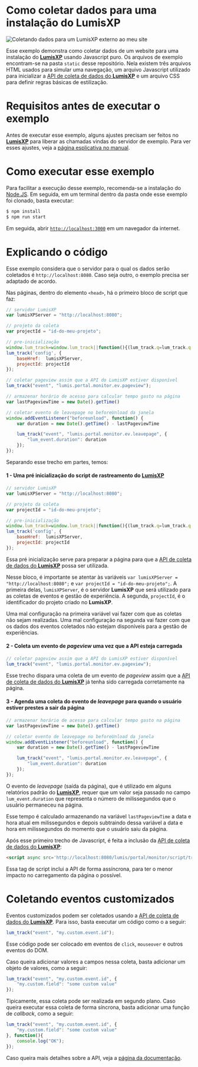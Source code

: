 # Como coletar dados para uma instalação do LumisXP

![Coletando dados para um LumisXP externo ao meu site](https://github.com/lumisxp/sample-track-external-site-data-to-lumisxp-vanillajs/blob/12.4.0/readme/images/highlight.gif?raw=true)

Esse exemplo demonstra como coletar dados de um website para uma instalação do [**LumisXP**](https://lumisxp.lumis.com.br/?utm_source=GitHub&utm_campaign=GitHubTrackSampleProject-Vanilla) usando Javascript puro.
Os arquivos de exemplo encontram-se na pasta `static` desse repositório. Nela existem três arquivos HTML usados para simular uma navegação, um arquivo Javascript utilizado para inicializar a [API de coleta de dados do **LumisXP**](https://lumisxp.lumis.com.br/doc/lumisportal/12.4.0/pt-BR/lumis.customization_and_development.technical_documentation.monitor.javascript_api.html) e um arquivo CSS para definir regras básicas de estilização.

# Requisitos antes de executar o exemplo
Antes de executar esse exemplo, alguns ajustes precisam ser feitos no [**LumisXP**](https://lumisxp.lumis.com.br/?utm_source=GitHub&utm_campaign=GitHubTrackSampleProject-Vanilla) para liberar as chamadas vindas do servidor de exemplo.
Para ver esses ajustes, veja a [página esplicativa no manual](https://lumisxp.lumis.com.br/doc/lumisportal/12.4.0/pt-BR/lumis.customization_and_development.technical_documentation.monitor.javascript_api.completesamples.html).

# Como executar esse exemplo
Para facilitar a execução desse exemplo, recomenda-se a instalação do [Node.JS](https://nodejs.org/).
Em seguida, em um terminal dentro da pasta onde esse exemplo foi clonado, basta executar:

```Bash
$ npm install
$ npm run start
```

Em seguida, abrir [`http://localhost:3000`](http://localhost:3000) em um navegador da internet.

# Explicando o código
Esse exemplo considera que o servidor para o qual os dados serão coletados é `http://localhost:8080`. Caso seja outro, o exemplo precisa ser adaptado de acordo.

Nas páginas, dentro do elemento `<head>`, há o primeiro bloco de script que faz:

```Javascript
// servidor LumisXP
var lumisXPServer = "http://localhost:8080";

// projeto da coleta
var projectId = "id-do-meu-projeto";

// pre-inicialização
window.lum_track=window.lum_track||function(){(lum_track.q=lum_track.q||[]).push([+new Date].concat([].slice.call(arguments)))};
lum_track('config', {
	baseHref:  lumisXPServer,
	projectId: projectId
});

// coletar pageview assim que a API do LumisXP estiver disponível
lum_track("event", "lumis.portal.monitor.ev.pageview");

// armazenar horário de acesso para calcular tempo gasto na página
var lastPageviewTime = new Date().getTime()

// coletar evento de leavepage no beforeUnload da janela
window.addEventListener("beforeunload", function() {
	var duration = new Date().getTime() - lastPageviewTime

	lum_track("event", "lumis.portal.monitor.ev.leavepage", {
		"lum_event.duration": duration
	});
});
```

Separando esse trecho em partes, temos:

#### 1 - Uma pré inicialização do script de rastreamento do [**LumisXP**](https://lumisxp.lumis.com.br/?utm_source=GitHub&utm_campaign=GitHubTrackSampleProject-Vanilla)
```Javascript
// servidor LumisXP
var lumisXPServer = "http://localhost:8080";

// projeto da coleta
var projectId = "id-do-meu-projeto";

// pre-inicialização
window.lum_track=window.lum_track||function(){(lum_track.q=lum_track.q||[]).push([+new Date].concat([].slice.call(arguments)))};
lum_track('config', {
	baseHref:  lumisXPServer,
	projectId: projectId
});
```

Essa pré inicialização serve para preparar a página para que a [API de coleta de dados do **LumisXP**](https://lumisxp.lumis.com.br/doc/lumisportal/12.4.0/pt-BR/lumis.customization_and_development.technical_documentation.monitor.javascript_api.html) possa ser utilizada.

Nesse bloco, é importante se atentar às variáveis `var lumisXPServer = "http://localhost:8080";` e `var projectId = "id-do-meu-projeto";`.
A primeira delas, `lumisXPServer`, é o servidor **LumisXP** que será utilizado para as coletas de eventos e gestão de experiência.
A segunda, `projectId`, é o identificador do projeto criado no **LumisXP**.

Uma mal configuração na primeira variável vai fazer com que as coletas não sejam realizadas. 
Uma mal configuração na segunda vai fazer com que os dados dos eventos coletados não estejam disponíveis para a gestão de experiências.

#### 2 - Coleta um evento de _pageview_ uma vez que a API esteja carregada
```Javascript
// coletar pageview assim que a API do LumisXP estiver disponível
lum_track("event", "lumis.portal.monitor.ev.pageview");
```
Esse trecho dispara uma coleta de um evento de _pageview_ assim que a [API de coleta de dados do **LumisXP**](https://lumisxp.lumis.com.br/doc/lumisportal/12.4.0/pt-BR/lumis.customization_and_development.technical_documentation.monitor.javascript_api.html) já tenha sido carregada corretamente na página.


#### 3 - Agenda uma coleta do evento de _leavepage_ para quando o usuário estiver prestes a sair da página
```Javascript
// armazenar horário de acesso para calcular tempo gasto na página
var lastPageviewTime = new Date().getTime()

// coletar evento de leavepage no beforeUnload da janela
window.addEventListener("beforeunload", function() {
	var duration = new Date().getTime() - lastPageviewTime

	lum_track("event", "lumis.portal.monitor.ev.leavepage", {
		"lum_event.duration": duration
	});
});
```

O evento de _leavepage_ (saída da página), que é utilizado em alguns relatórios padrão do [**LumisXP**](https://lumisxp.lumis.com.br/?utm_source=GitHub&utm_campaign=GitHubTrackSampleProject-Vanilla), requer que um valor seja passado no campo `lum_event.duration` que representa o número de milissegundos que o usuário permaneceu na página.

Esse tempo é calculado armazenando na variável `lastPageviewTime` a data e hora atual em milissegundos e depois subtraindo dessa variável a data e hora em milissegundos do momento que o usuário saiu da página.

Após esse primeiro trecho de Javascript, é feita a inclusão da [API de coleta de dados do **LumisXP**](https://lumisxp.lumis.com.br/doc/lumisportal/12.4.0/pt-BR/lumis.customization_and_development.technical_documentation.monitor.javascript_api.html):

```HTML
<script async src='http://localhost:8080/lumis/portal/monitor/script/track.js'></script>
```

Essa tag de script inclui a API de forma assíncrona, para ter o menor impacto no carregamento da página o possível.

# Coletando eventos customizados
Eventos customizados podem ser coletados usando a [API de coleta de dados do **LumisXP**](https://lumisxp.lumis.com.br/doc/lumisportal/12.4.0/pt-BR/lumis.customization_and_development.technical_documentation.monitor.javascript_api.html). Para isso, basta executar um código como o a seguir:

```Javascript
lum_track("event", "my.custom.event.id");
```
Esse código pode ser colocado em eventos de `click`, `mouseover` e outros eventos do DOM.

Caso queira adicionar valores a campos nessa coleta, basta adicionar um objeto de valores, como a seguir:
```Javascript
lum_track("event", "my.custom.event.id", {
	"my.custom.field": "some custom value"
});
```
Tipicamente, essa coleta pode ser realizada em segundo plano. Caso queira executar essa coleta de forma síncrona, basta adicionar uma função de *callback*, como a seguir:
```Javascript
lum_track("event", "my.custom.event.id", {
	"my.custom.field": "some custom value"
}, function(){
	console.log("OK");
});
```
Caso queira mais detalhes sobre a API, veja a [página da documentação](https://lumisxp.lumis.com.br/doc/lumisportal/12.4.0/pt-BR/lumis.customization_and_development.technical_documentation.monitor.javascript_api.html).